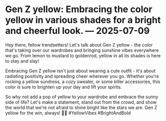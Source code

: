 # Gen Z yellow: Embracing the color yellow in various shades for a bright and cheerful look. — 2025-07-09

Hey there, fellow trendsetters! Let's talk about Gen Z yellow - the color that's taking over our wardrobes and bringing sunshine vibes everywhere we go. From lemon to mustard to goldenrod, yellow in all its shades is here to stay and slay!

Embracing Gen Z yellow isn't just about wearing a cute outfit - it's about radiating positivity and spreading cheer wherever you go. Whether you're rocking a yellow sundress, a cozy sweater, or some killer accessories, this color is sure to brighten up your day and lift your spirits.

So why not add a pop of yellow to your wardrobe and embrace the sunny side of life? Let's make a statement, stand out from the crowd, and show the world that we're not afraid to shine bright like the stars we are. Gen Z yellow for the win, always! 💛✨ #YellowVibes #BrightAndBold